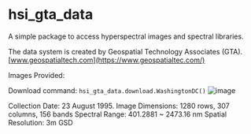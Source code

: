 # hsi_gta_data
A simple package to access hyperspectral images and spectral libraries.

The data system is created by Geospatial Technology Associates (GTA).
[www.geospatialtech.com](https://www.geospatialtec.com/)

Images Provided:

Download command: `hsi_gta_data.download.WashingtonDC()`
![image](https://github.com/user-attachments/assets/c31e1796-c36a-4de2-ae90-deb8a6d04eb1)

Collection Date: 23 August 1995. 
Image Dimensions: 1280 rows, 307 columns, 156 bands
Spectral Range: 401.2881 ~ 2473.16 nm 
Spatial Resolution: 3m GSD




